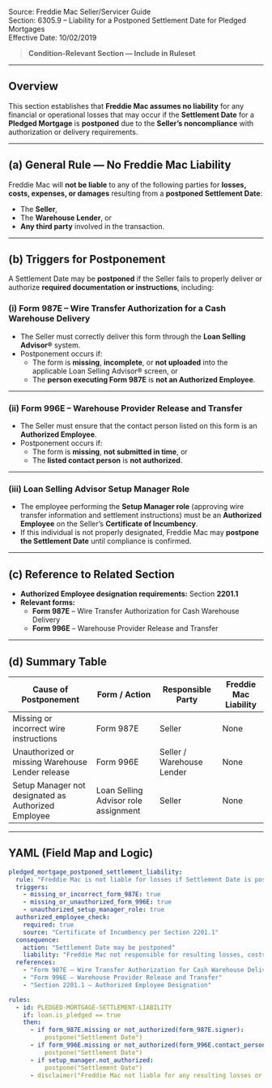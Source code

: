 Source: Freddie Mac Seller/Servicer Guide  
Section: 6305.9 – Liability for a Postponed Settlement Date for Pledged Mortgages  
Effective Date: 10/02/2019  

> **Condition-Relevant Section — Include in Ruleset**

---

## Overview

This section establishes that **Freddie Mac assumes no liability** for any financial or operational losses that may occur if the **Settlement Date** for a **Pledged Mortgage** is **postponed** due to the **Seller’s noncompliance** with authorization or delivery requirements.

---

## (a) General Rule — No Freddie Mac Liability

Freddie Mac will **not be liable** to any of the following parties for **losses, costs, expenses, or damages** resulting from a **postponed Settlement Date**:
- The **Seller**,  
- The **Warehouse Lender**, or  
- **Any third party** involved in the transaction.  

---

## (b) Triggers for Postponement

A Settlement Date may be **postponed** if the Seller fails to properly deliver or authorize **required documentation or instructions**, including:

### (i) **Form 987E** – Wire Transfer Authorization for a Cash Warehouse Delivery
- The Seller must correctly deliver this form through the **Loan Selling Advisor®** system.  
- Postponement occurs if:
  - The form is **missing**, **incomplete**, or **not uploaded** into the applicable Loan Selling Advisor® screen, or  
  - The **person executing Form 987E** is **not an Authorized Employee**.

---

### (ii) **Form 996E** – Warehouse Provider Release and Transfer
- The Seller must ensure that the contact person listed on this form is an **Authorized Employee**.
- Postponement occurs if:
  - The form is **missing**, **not submitted in time**, or  
  - The **listed contact person** is **not authorized**.

---

### (iii) **Loan Selling Advisor Setup Manager Role**
- The employee performing the **Setup Manager role** (approving wire transfer information and settlement instructions) must be an **Authorized Employee** on the Seller’s **Certificate of Incumbency**.  
- If this individual is not properly designated, Freddie Mac may **postpone the Settlement Date** until compliance is confirmed.

---

## (c) Reference to Related Section

- **Authorized Employee designation requirements:** Section **2201.1**  
- **Relevant forms:**  
  - **Form 987E** – Wire Transfer Authorization for Cash Warehouse Delivery  
  - **Form 996E** – Warehouse Provider Release and Transfer  

---

## (d) Summary Table

| Cause of Postponement | Form / Action | Responsible Party | Freddie Mac Liability |
|------------------------|---------------|------------------|------------------------|
| Missing or incorrect wire instructions | Form 987E | Seller | None |
| Unauthorized or missing Warehouse Lender release | Form 996E | Seller / Warehouse Lender | None |
| Setup Manager not designated as Authorized Employee | Loan Selling Advisor role assignment | Seller | None |

---

## YAML (Field Map and Logic)
```yaml
pledged_mortgage_postponed_settlement_liability:
  rule: "Freddie Mac is not liable for losses if Settlement Date is postponed due to Seller authorization or delivery failure."
  triggers:
    - missing_or_incorrect_form_987E: true
    - missing_or_unauthorized_form_996E: true
    - unauthorized_setup_manager_role: true
  authorized_employee_check:
    required: true
    source: "Certificate of Incumbency per Section 2201.1"
  consequence:
    action: "Settlement Date may be postponed"
    liability: "Freddie Mac not responsible for resulting losses, costs, or damages"
  references:
    - "Form 987E – Wire Transfer Authorization for Cash Warehouse Delivery"
    - "Form 996E – Warehouse Provider Release and Transfer"
    - "Section 2201.1 – Authorized Employee Designation"

rules:
  - id: PLEDGED-MORTGAGE-SETTLEMENT-LIABILITY
    if: loan.is_pledged == true
    then:
      - if form_987E.missing or not_authorized(form_987E.signer):
          postpone("Settlement Date")
      - if form_996E.missing or not_authorized(form_996E.contact_person):
          postpone("Settlement Date")
      - if setup_manager.not_authorized:
          postpone("Settlement Date")
      - disclaimer("Freddie Mac not liable for any resulting losses or damages to Seller, Warehouse Lender, or third parties")
